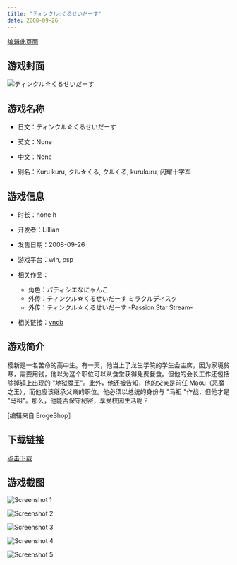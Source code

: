 ```yaml
---
title: "ティンクル☆くるせいだーす"
date: 2008-09-26
---
```

[编辑此页面](https://github.com/ACG-3/ADV3-source/blob/main/source/_posts/games/%E3%83%86%E3%82%A3%E3%83%B3%E3%82%AF%E3%83%AB%E2%98%86%E3%81%8F%E3%82%8B%E3%81%9B%E3%81%84%E3%81%A0%E3%83%BC%E3%81%99.md)

## 游戏封面

![ティンクル☆くるせいだーす](https%3A//pan.timero.xyz/onedrive/img_lib_001/%E3%83%86%E3%82%A3%E3%83%B3%E3%82%AF%E3%83%AB%E2%98%86%E3%81%8F%E3%82%8B%E3%81%9B%E3%81%84%E3%81%A0%E3%83%BC%E3%81%99_cover.avif)


## 游戏名称

- 日文：ティンクル☆くるせいだーす
- 英文：None
- 中文：None

- 别名：Kuru kuru, クル☆くる, クルくる, kurukuru, 闪耀十字军


## 游戏信息

- 时长：none h
- 开发者：Lillian
- 发售日期：2008-09-26
- 游戏平台：win, psp
- 相关作品：
   - 角色：パティシエなにゃんこ
   - 外传：ティンクル☆くるせいだーす ミラクルディスク
   - 外传：ティンクル☆くるせいだーす -Passion Star Stream-

- 相关链接：[vndb](https://vndb.org/v666)


## 游戏简介

樱新是一名苦命的高中生。有一天，他当上了龙生学院的学生会主席，因为家境贫寒，需要用钱，他以为这个职位可以从食堂获得免费餐食。但他的会长工作还包括除掉镇上出现的 "地狱魔王"。此外，他还被告知，他的父亲是前任 Maou（恶魔之王），而他应该继承父亲的职位。他必须以总统的身份与 "马祖 "作战，但他才是 "马祖"。那么，他能否保守秘密，享受校园生活呢？

[编辑来自 ErogeShop］


## 下载链接

[点击下载](https://pan.timero.xyz/onedrive/adv_lib_001/%E3%83%86%E3%82%A3%E3%83%B3%E3%82%AF%E3%83%AB%E2%98%86%E3%81%8F%E3%82%8B%E3%81%9B%E3%81%84%E3%81%A0%E3%83%BC%E3%81%99)


## 游戏截图


![Screenshot 1](https%3A//pan.timero.xyz/onedrive/img_lib_001/%E3%83%86%E3%82%A3%E3%83%B3%E3%82%AF%E3%83%AB%E2%98%86%E3%81%8F%E3%82%8B%E3%81%9B%E3%81%84%E3%81%A0%E3%83%BC%E3%81%99_Screenshot_1.avif)

![Screenshot 2](https%3A//pan.timero.xyz/onedrive/img_lib_001/%E3%83%86%E3%82%A3%E3%83%B3%E3%82%AF%E3%83%AB%E2%98%86%E3%81%8F%E3%82%8B%E3%81%9B%E3%81%84%E3%81%A0%E3%83%BC%E3%81%99_Screenshot_2.avif)

![Screenshot 3](https%3A//pan.timero.xyz/onedrive/img_lib_001/%E3%83%86%E3%82%A3%E3%83%B3%E3%82%AF%E3%83%AB%E2%98%86%E3%81%8F%E3%82%8B%E3%81%9B%E3%81%84%E3%81%A0%E3%83%BC%E3%81%99_Screenshot_3.avif)

![Screenshot 4](https%3A//pan.timero.xyz/onedrive/img_lib_001/%E3%83%86%E3%82%A3%E3%83%B3%E3%82%AF%E3%83%AB%E2%98%86%E3%81%8F%E3%82%8B%E3%81%9B%E3%81%84%E3%81%A0%E3%83%BC%E3%81%99_Screenshot_4.avif)

![Screenshot 5](https%3A//pan.timero.xyz/onedrive/img_lib_001/%E3%83%86%E3%82%A3%E3%83%B3%E3%82%AF%E3%83%AB%E2%98%86%E3%81%8F%E3%82%8B%E3%81%9B%E3%81%84%E3%81%A0%E3%83%BC%E3%81%99_Screenshot_5.avif)


